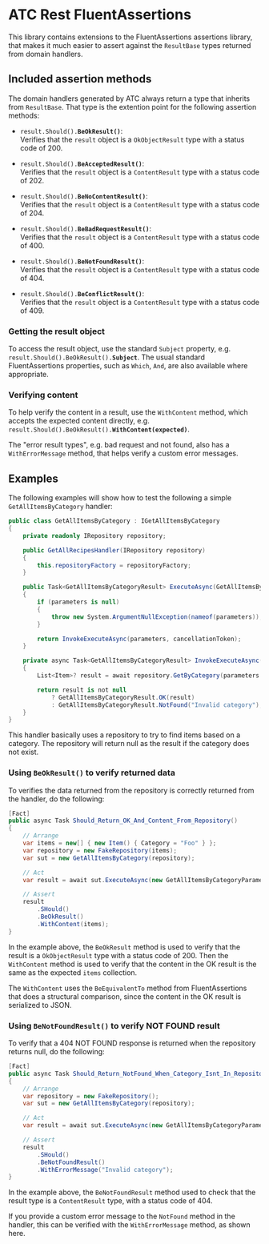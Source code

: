 ﻿# ATC Rest FluentAssertions

This library contains extensions to the FluentAssertions assertions library, that makes it much easier to assert against the `ResultBase` types returned from domain handlers.

## Included assertion methods

The domain handlers generated by ATC always return a type that inherits from `ResultBase`. That type is the extention point for the following assertion methods:

- `result.Should().`**`BeOkResult()`**:  
  Verifies that the `result` object is a `OkObjectResult` type with a status code of 200.

- `result.Should().`**`BeAcceptedResult()`**:  
  Verifies that the `result` object is a `ContentResult` type with a status code of 202.

- `result.Should().`**`BeNoContentResult()`**:  
  Verifies that the `result` object is a `ContentResult` type with a status code of 204.

- `result.Should().`**`BeBadRequestResult()`**:  
  Verifies that the `result` object is a `ContentResult` type with a status code of 400.

- `result.Should().`**`BeNotFoundResult()`**:  
  Verifies that the `result` object is a `ContentResult` type with a status code of 404.

- `result.Should().`**`BeConflictResult()`**:  
  Verifies that the `result` object is a `ContentResult` type with a status code of 409.

### Getting the result object

To access the result object, use the standard `Subject` property, e.g. `result.Should().BeOkResult().`**`Subject`**. The usual standard FluentAssertions properties, such as `Which`, `And`, are also available where appropriate.

### Verifying content

To help verify the content in a result, use the `WithContent` method, which accepts the expected content directly, e.g. `result.Should().BeOkResult().`**`WithContent(expected)`**.

The "error result types", e.g. bad request and not found, also has a `WithErrorMessage` method, that helps verify a custom error messages.

## Examples

The following examples will show how to test the following a simple `GetAllItemsByCategory` handler:

```csharp
public class GetAllItemsByCategory : IGetAllItemsByCategory
{
    private readonly IRepository repository;

    public GetAllRecipesHandler(IRepository repository)
    {
        this.repositoryFactory = repositoryFactory;
    }

    public Task<GetAllItemsByCategoryResult> ExecuteAsync(GetAllItemsByCategoryParameters parameters, CancellationToken cancellationToken = default)
    {
        if (parameters is null)
        {
            throw new System.ArgumentNullException(nameof(parameters));
        }

        return InvokeExecuteAsync(parameters, cancellationToken);
    }

    private async Task<GetAllItemsByCategoryResult> InvokeExecuteAsync(GetAllItemsByCategoryParameters parameters, CancellationToken cancellationToken)
    {
        List<Item>? result = await repository.GetByCategory(parameters.Category);

        return result is not null
            ? GetAllItemsByCategoryResult.OK(result)
            : GetAllItemsByCategoryResult.NotFound("Invalid category");
    }
}
```

This handler basically uses a repository to try to find items based on a category. The repository will return null as the result if the category does not exist.

### Using `BeOkResult()` to verify returned data

To verifies the data returned from the repository is correctly returned from the handler, do the following:

```csharp
[Fact]
public async Task Should_Return_OK_And_Content_From_Repository()
{
    // Arrange
    var items = new[] { new Item() { Category = "Foo" } };
    var repository = new FakeRepository(items);
    var sut = new GetAllItemsByCategory(repository);

    // Act
    var result = await sut.ExecuteAsync(new GetAllItemsByCategoryParameters { Category = "Foo" });

    // Assert
    result
        .SHould()
        .BeOkResult()
        .WithContent(items);
}
```

In the example above, the `BeOkResult` method is used to verify that the result is a `OkObjectResult` type with a status code of 200. Then the `WithContent` method is used to verify that the content in the OK result is the same as the expected `items` collection.

The `WithContent` uses the `BeEquivalentTo` method from FluentAssertions that does a structural comparison, since the content in the OK result is serialized to JSON.

### Using `BeNotFoundResult()` to verify NOT FOUND result

To verify that a 404 NOT FOUND response is returned when the repository returns null, do the following:

```csharp
[Fact]
public async Task Should_Return_NotFound_When_Category_Isnt_In_Repository()
{
    // Arrange
    var repository = new FakeRepository();
    var sut = new GetAllItemsByCategory(repository);

    // Act
    var result = await sut.ExecuteAsync(new GetAllItemsByCategoryParameters { Category = "Bar" });

    // Assert
    result
        .SHould()
        .BeNotFoundResult()
        .WithErrorMessage("Invalid category");
}
```

In the example above, the `BeNotFoundResult` method used to check that the result type is a `ContentResult` type, with a status code of 404.

If you provide a custom error message to the `NotFound` method in the handler, this can be verified with the `WithErrorMessage` method, as shown here.